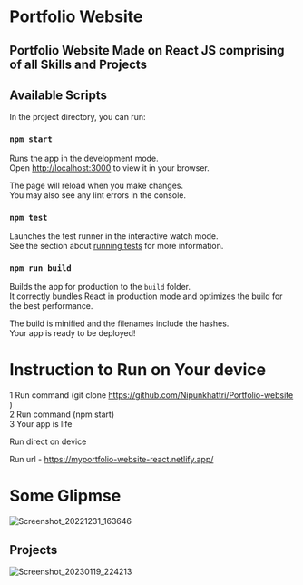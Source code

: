 # Portfolio Website

## Portfolio Website Made on React JS comprising of all Skills and Projects 

## Available Scripts

In the project directory, you can run:

### `npm start`

Runs the app in the development mode.\
Open [http://localhost:3000](http://localhost:3000) to view it in your browser.

The page will reload when you make changes.\
You may also see any lint errors in the console.

### `npm test`

Launches the test runner in the interactive watch mode.\
See the section about [running tests](https://facebook.github.io/create-react-app/docs/running-tests) for more information.

### `npm run build`

Builds the app for production to the `build` folder.\
It correctly bundles React in production mode and optimizes the build for the best performance.

The build is minified and the filenames include the hashes.\
Your app is ready to be deployed!

# Instruction to Run on Your device

1 Run command (git clone https://github.com/Nipunkhattri/Portfolio-website )</br>
2 Run command (npm start)</br>
3 Your app is life </br>

Run direct on device

Run url - https://myportfolio-website-react.netlify.app/

# Some Glipmse

![Screenshot_20221231_163646](https://user-images.githubusercontent.com/95367416/213513265-c138a153-c81f-4af6-89c9-4abfe688d571.png)

## Projects

![Screenshot_20230119_224213](https://user-images.githubusercontent.com/95367416/213513616-7d49fff8-e865-491c-8143-b86de6693751.png)


